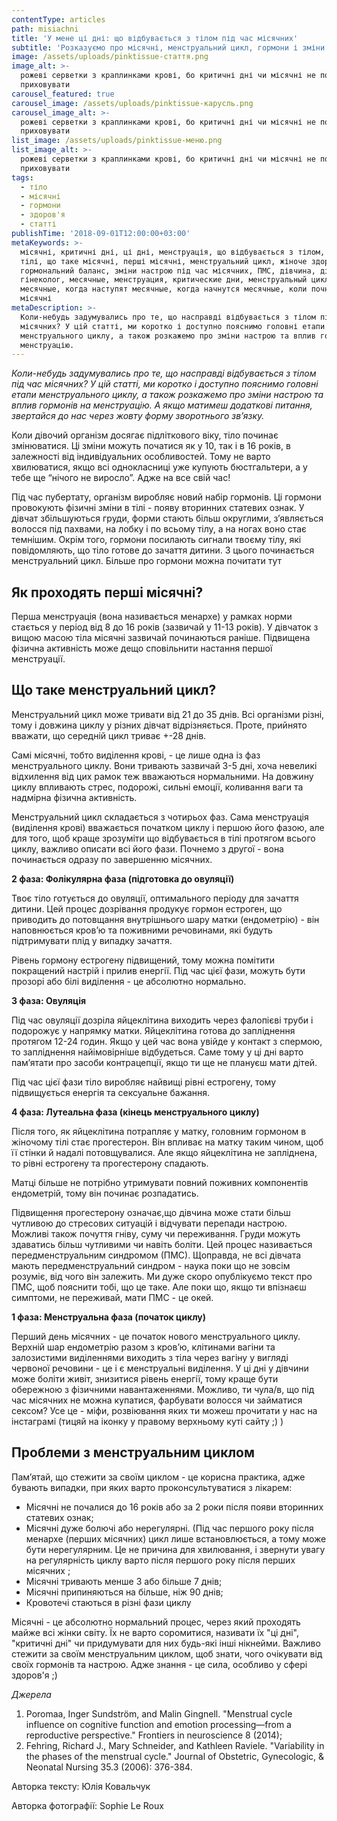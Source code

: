 ```yaml
---
contentType: articles
path: misiachni
title: 'У мене ці дні: що відбувається з тілом під час місячних'
subtitle: 'Розказуємо про місячні, менструальний цикл, гормони і зміни настрою'
image: /assets/uploads/pinktissue-стаття.png
image_alt: >-
  рожеві серветки з краплинками крові, бо критичні дні чи місячні не потрібно
  приховувати
carousel_featured: true
carousel_image: /assets/uploads/pinktissue-карусль.png
carousel_image_alt: >-
  рожеві серветки з краплинками крові, бо критичні дні чи місячні не потрібно
  приховувати
list_image: /assets/uploads/pinktissue-меню.png
list_image_alt: >-
  рожеві серветки з краплинками крові, бо критичні дні чи місячні не потрібно
  приховувати
tags:
  - тіло
  - місячні
  - гормони
  - здоров'я
  - статті
publishTime: '2018-09-01T12:00:00+03:00'
metaKeywords: >-
  місячні, критичні дні, ці дні, менструація, що відбувається з тілом, зміни в
  тілі, що таке місячні, перші місячні, менструальний цикл, жіноче здоров'я,
  гормональний баланс, зміни настрою під час місячних, ПМС, дівчина, дівчата,
  гінеколог, месячные, менструация, критические дни, менструальный цикл, первые
  месячные, когда наступят месячные, когда начнутся месячные, коли почнуться
  місячні
metaDescription: >-
  Коли-небудь задумувались про те, що насправді відбувається з тілом під час
  місячних? У цій статті, ми коротко і доступно пояснимо головні етапи
  менструального циклу, а також розкажемо про зміни настрою та вплив гормонів на
  менструацію.
---
```

_Коли-небудь задумувались про те, що насправді відбувається з тілом під час місячних? У цій статті, ми коротко і доступно пояснимо головні етапи менструального циклу, а також розкажемо про зміни настрою та вплив гормонів на менструацію. А якщо матимеш додаткові питання, звертайся до нас через жовту форму зворотнього зв’язку._

Коли дівочий організм досягає підліткового віку, тіло починає змінюватися. Ці зміни можуть початися як у 10, так і в 16 років, в залежності від індивідуальних особливостей. Тому не варто хвилюватися, якщо всі однокласниці уже купують бюстгальтери, а у тебе ще “нічого не виросло”. Адже на все свій час! 

Під час пубертату, організм виробляє новий набір гормонів. Ці гормони провокують фізичні зміни в тілі - появу вторинних статевих ознак. У дівчат збільшуються груди, форми стають більш округлими, з’являється волосся під пахвами,  на лобку і по всьому тілу, а на ногах воно стає темнішим. Окрім того, гормони посилають сигнали твоєму тілу, які повідомляють, що тіло готове до зачаття дитини. З цього починається менструальний цикл. Більше про гормони можна почитати тут

## Як проходять перші місячні?

Перша менструація (вона називається менархе) у рамках норми стається у період від 8 до 16 років (зазвичай у 11-13 років). У дівчаток з вищою масою тіла місячні зазвичай починаються раніше. Підвищена фізична активність може дещо сповільнити настання першої менструації.

## Що таке менструальний цикл?

Менструальний цикл може тривати від 21 до 35 днів. Всі організми  різні, тому і довжина циклу у різних дівчат відрізняється. Проте, прийнято вважати, що середній цикл триває +-28 днів. 

Самі місячні, тобто виділення крові, - це лише одна із фаз менструального циклу. Вони тривають зазвичай 3-5 дні, хоча невеликі відхилення від цих рамок теж вважаються нормальними. На довжину циклу впливають стрес, подорожі, сильні емоції, коливання ваги та надмірна фізична активність.

Менструальний цикл складається з чотирьох фаз. Сама менструація (виділення крові) вважається початком циклу і першою його фазою, але для того, щоб краще зрозуміти що відбувається в тілі протягом всього циклу, важливо описати всі його фази.
 Почнемо з другої - вона починається одразу по завершенню місячних.

**2 фаза: Фолікулярна фаза (підготовка до овуляції)**

Твоє тіло готується до овуляції, оптимального періоду для зачаття дитини. Цей процес дозрівання продукує гормон естроген, що приводить до потовщання внутрішнього шару матки (ендометрію) - він наповнюється кров’ю та поживними речовинами, які будуть підтримувати плід у випадку зачаття.

Рівень гормону естрогену підвищений, тому можна помітити покращений настрій і прилив енергії. Під час цієї фази, можуть бути прозорі або білі виділення - це абсолютно нормально.

**3 фаза: Овуляція**

Під час овуляції дозріла яйцеклітина виходить через фалопієві труби і подорожує у напрямку матки. Яйцеклітина готова до запліднення протягом 12-24 годин. Якщо у цей час вона увійде у контакт з спермою, то запліднення найімовірніше відбудеться. Саме тому у ці дні варто пам’ятати про засоби контрацепції, якщо ти ще не плануєш мати дітей.

Під час цієї фази тіло виробляє найвищі рівні естрогену, тому підвищується енергія та сексуальне бажання.

**4 фаза: Лутеальна фаза (кінець менструального циклу)** 

Після того, як яйцеклітина потрапляє у матку, головним гормоном в жіночому тілі стає прогестерон. Він впливає на матку таким чином, щоб її стінки й надалі потовщувалися. Але якщо яйцеклітина не запліднена, то рівні естрогену та прогестерону спадають.

Матці більше не потрібно утримувати повний поживних компонентів ендометрій, тому він починає розпадатись. 

Підвищення прогестерону означає,що дівчина може стати  більш чутливою до стресових ситуацій і відчувати перепади настрою. Можливі також почуття гніву, суму чи переживання. Груди можуть здаватись більш чутливими чи навіть боліти. Цей процес називається передменструальним синдромом (ПМС). Щоправда, не всі дівчата мають передменструальний синдром - наука поки що не зовсім розуміє, від чого він залежить. Ми дуже скоро опублікуємо текст про ПМС, щоб пояснити тобі, що це таке. Але поки що, якщо ти впізнаєш симптоми, не переживай, мати ПМС - це окей.

**1 фаза: Менструальна фаза (початок циклу)**

Перший день місячних - це початок нового менструального циклу. Верхній шар ендометрію разом з кров’ю, клітинами вагіни та залозистими виділеннями виходить з тіла через вагіну у вигляді червоної речовини - це і є менструальні виділення. У ці дні у дівчини може боліти живіт, знизитися рівень енергії, тому краще бути обережною з фізичними навантаженнями. Можливо, ти чула/в, що під час місячних не можна купатися, фарбувати волосся чи займатися сексом? Усе це - міфи, розвіювання яких ти можеш прочитати у нас на інстаграмі (тицяй на іконку у правому верхньому куті сайту ;) )

## Проблеми з менструальним циклом

Пам’ятай, що стежити за своїм циклом - це корисна практика, адже бувають випадки, при яких варто проконсультуватися з лікарем:

* Місячні не почалися до 16 років або за 2 роки після появи вторинних статевих ознак;
* Місячні дуже болючі або нерегулярні.  (Під час першого року після менархе (перших місячних) цикл лише встановлюється, а тому може бути нерегулярним. Це не причина для хвилювання, і звернути увагу на регулярність циклу варто після першого року після перших місячних ;
* Місячні тривають менше 3 або більше 7 днів;
* Місячні припиняються на більше, ніж 90 днів;
* Кровотечі стаються в різні фази циклу

Місячні - це абсолютно нормальний процес, через який проходять майже всі жінки світу. Їх не варто соромитися, називати їх "ці дні", "критичні дні" чи придумувати для них будь-які інші нікнейми. Важливо стежити за своїм менструальним циклом, щоб знати, чого очікувати від своїх гормонів та настрою. Адже знання - це сила, особливо у сфері здоров'я ;)

_Джерела_

1. Poromaa, Inger Sundström, and Malin Gingnell. "Menstrual cycle influence on cognitive function and emotion processing—from a reproductive perspective." Frontiers in neuroscience 8 (2014);
2. Fehring, Richard J., Mary Schneider, and Kathleen Raviele. "Variability in the phases of the menstrual cycle." Journal of Obstetric, Gynecologic, & Neonatal Nursing 35.3 (2006): 376-384.

Авторка тексту: Юлія Ковальчук

Авторка фотографії: Sophie Le Roux
